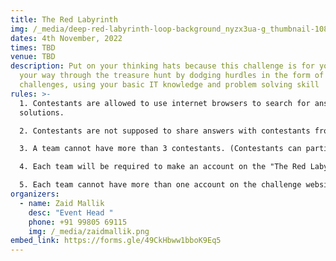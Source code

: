 ```yaml
---
title: The Red Labyrinth
img: /_media/deep-red-labyrinth-loop-background_nyzx3ua-g_thumbnail-1080_01.png
dates: 4th November, 2022
times: TBD
venue: TBD
description: Put on your thinking hats because this challenge is for you! Make
  your way through the treasure hunt by dodging hurdles in the form of cryptic
  challenges, using your basic IT knowledge and problem solving skill
rules: >-
  1. Contestants are allowed to use internet browsers to search for answers and
  solutions.

  2. Contestants are not supposed to share answers with contestants from other teams.

  3. A team cannot have more than 3 contestants. (Contestants can participate in teams of 1,2 and 3).

  4. Each team will be required to make an account on the "The Red Labyrinth" website to take part in the challenge.

  5. Each team cannot have more than one account on the challenge website.
organizers:
  - name: Zaid Mallik
    desc: "Event Head "
    phone: +91 99805 69115
    img: /_media/zaidmallik.png
embed_link: https://forms.gle/49CkHbww1bboK9Eq5
---
```

